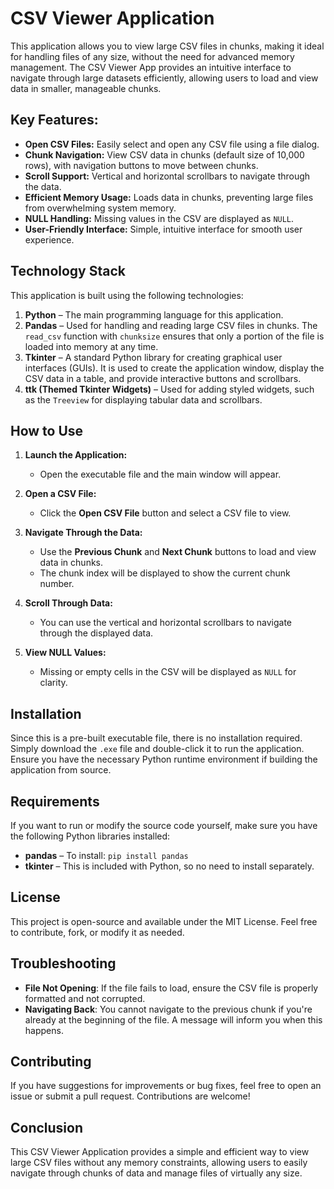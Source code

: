 # CSV Viewer Application

This application allows you to view large CSV files in chunks, making it ideal for handling files of any size, without the need for advanced memory management. The CSV Viewer App provides an intuitive interface to navigate through large datasets efficiently, allowing users to load and view data in smaller, manageable chunks.

## Key Features:
- **Open CSV Files:** Easily select and open any CSV file using a file dialog.
- **Chunk Navigation:** View CSV data in chunks (default size of 10,000 rows), with navigation buttons to move between chunks.
- **Scroll Support:** Vertical and horizontal scrollbars to navigate through the data.
- **Efficient Memory Usage:** Loads data in chunks, preventing large files from overwhelming system memory.
- **NULL Handling:** Missing values in the CSV are displayed as `NULL`.
- **User-Friendly Interface:** Simple, intuitive interface for smooth user experience.

## Technology Stack

This application is built using the following technologies:

1. **Python** – The main programming language for this application.
2. **Pandas** – Used for handling and reading large CSV files in chunks. The `read_csv` function with `chunksize` ensures that only a portion of the file is loaded into memory at any time.
3. **Tkinter** – A standard Python library for creating graphical user interfaces (GUIs). It is used to create the application window, display the CSV data in a table, and provide interactive buttons and scrollbars.
4. **ttk (Themed Tkinter Widgets)** – Used for adding styled widgets, such as the `Treeview` for displaying tabular data and scrollbars.

## How to Use

1. **Launch the Application:**
   - Open the executable file and the main window will appear.

2. **Open a CSV File:**
   - Click the **Open CSV File** button and select a CSV file to view.

3. **Navigate Through the Data:**
   - Use the **Previous Chunk** and **Next Chunk** buttons to load and view data in chunks.
   - The chunk index will be displayed to show the current chunk number.

4. **Scroll Through Data:**
   - You can use the vertical and horizontal scrollbars to navigate through the displayed data.

5. **View NULL Values:**
   - Missing or empty cells in the CSV will be displayed as `NULL` for clarity.

## Installation

Since this is a pre-built executable file, there is no installation required. Simply download the `.exe` file and double-click it to run the application. Ensure you have the necessary Python runtime environment if building the application from source.

## Requirements

If you want to run or modify the source code yourself, make sure you have the following Python libraries installed:

- **pandas** – To install: `pip install pandas`
- **tkinter** – This is included with Python, so no need to install separately.

## License

This project is open-source and available under the MIT License. Feel free to contribute, fork, or modify it as needed.

## Troubleshooting

- **File Not Opening**: If the file fails to load, ensure the CSV file is properly formatted and not corrupted.
- **Navigating Back**: You cannot navigate to the previous chunk if you're already at the beginning of the file. A message will inform you when this happens.

## Contributing

If you have suggestions for improvements or bug fixes, feel free to open an issue or submit a pull request. Contributions are welcome!

## Conclusion

This CSV Viewer Application provides a simple and efficient way to view large CSV files without any memory constraints, allowing users to easily navigate through chunks of data and manage files of virtually any size.